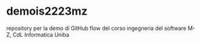 # demois2223mz
repository per la demo di GitHub flow del corso ingegneria del software M-Z, CdL Informatica Uniba
